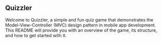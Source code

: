 
##  Quizzler
Welcome to Quizzler, a simple and fun quiz game that demonstrates the Model-View-Controller (MVC) design pattern in mobile app development. This README will provide you with an overview of the game, its structure, and how to get started with it.